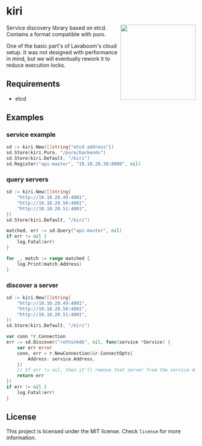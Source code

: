 # kiri

<img src="https://mail.lavaboom.com/img/Lavaboom-logo.svg" align="right" width="200px" />

Service discovery library based on etcd. Contains a format compatible with puro.

One of the basic part's of Lavaboom's cloud setup. It was not designed with performance
in mind, but we will eventually rework it to reduce execution locks.

## Requirements

 - etcd

## Examples 

### service example

```go
sd := kiri.New([]string{"etcd address"})
sd.Store(kiri.Puro, "/puro/backends")
sd.Store(kiri.Default, "/kiri")
sd.Register("api-master", "10.10.20.38:8000", nil)
```

### query servers

```go
sd := kiri.New([]string{
    "http://10.10.20.49:4001",
    "http://10.10.20.50:4001",
    "http://10.10.20.51:4001",
})
sd.Store(kiri.Default, "/kiri")

matched, err := sd.Query("api-master", nil)
if err != nil {
    log.Fatal(err)
}

for _, match := range matched {
    log.Print(match.Address)
}
```

### discover a server

```go
sd := kiri.New([]string{
    "http://10.10.20.49:4001",
    "http://10.10.20.50:4001",
    "http://10.10.20.51:4001",
})
sd.Store(kiri.Default, "/kiri")

var conn *r.Connection
err := sd.Discover("rethinkdb", nil, func(service *Service) {
    var err error
    conn, err = r.NewConnection(&r.ConnectOpts{
        Address: service.Address,
    })
    // If err != nil, then it'll remove that server from the service discovery
    return err
})
if err != nil {
    log.Fatal(err)
}
```

## License

This project is licensed under the MIT license. Check `license` for more
information.